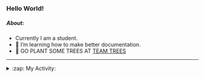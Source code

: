 ### Hello World!

##### About:
- Currently I am a student.
- 🌱 I’m learning how to make better documentation.
- 🌱 GO PLANT SOME TREES AT [TEAM TREES](https://teamtrees.org/)

---
<details>
  <summary>:zap: My Activity:</summary>
  
<!--START_SECTION:waka-->
![Code Time](http://img.shields.io/badge/Code%20Time-1%2C113%20hrs%2047%20mins-blue)

**I'm a Night 🦉** 

```text
🌞 Morning                1440 commits        ██░░░░░░░░░░░░░░░░░░░░░░░   09.36 % 
🌆 Daytime                5319 commits        █████████░░░░░░░░░░░░░░░░   34.57 % 
🌃 Evening                4414 commits        ███████░░░░░░░░░░░░░░░░░░   28.68 % 
🌙 Night                  4215 commits        ███████░░░░░░░░░░░░░░░░░░   27.39 % 
```
📅 **I'm Most Productive on Wednesday** 

```text
Monday                   2307 commits        ████░░░░░░░░░░░░░░░░░░░░░   14.99 % 
Tuesday                  1892 commits        ███░░░░░░░░░░░░░░░░░░░░░░   12.30 % 
Wednesday                3644 commits        ██████░░░░░░░░░░░░░░░░░░░   23.68 % 
Thursday                 1942 commits        ███░░░░░░░░░░░░░░░░░░░░░░   12.62 % 
Friday                   1542 commits        ███░░░░░░░░░░░░░░░░░░░░░░   10.02 % 
Saturday                 1382 commits        ██░░░░░░░░░░░░░░░░░░░░░░░   08.98 % 
Sunday                   2679 commits        ████░░░░░░░░░░░░░░░░░░░░░   17.41 % 
```


📊 **This Week I Spent My Time On** 

```text
🔥 Editors: 
VS Code                  1 hr 22 mins        █████████████████████████   100.00 % 

🐱‍💻 Projects: 
praise                   58 mins             ██████████████████░░░░░░░   70.76 % 
recurring-call-reminder  24 mins             ███████░░░░░░░░░░░░░░░░░░   29.23 % 
ai                       0 secs              ░░░░░░░░░░░░░░░░░░░░░░░░░   00.02 % 
```


 Last Updated on 02/05/2023 09:07:39 UTC
<!--END_SECTION:waka-->
</details>

